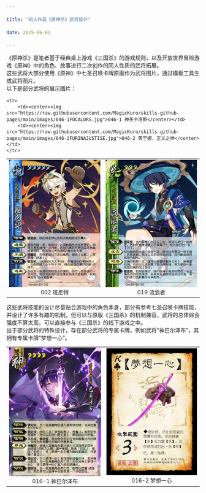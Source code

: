 ```yaml
---

title: "同人作品《原神杀》武将设计"

date: 2025-06-01

---
```


  《原神杀》是笔者基于经典桌上游戏《三国杀》的游戏规则，以及开放世界冒险游戏《原神》中的角色、故事进行二次创作的同人性质的武将拓展。<br>
  这些武将大部分使用《原神》中七圣召唤卡牌原画作为武将图片，通过模板工具生成武将图片。<br>
  以下是部分武将的展示图片：
  <table>
    <tr>
        <td><center><img src="https://raw.githubusercontent.com/MagicKuro/skills-github-pages/main/images/002BENNETT.jpg">002 班尼特</center></td>
        <td><center><img src="https://raw.githubusercontent.com/MagicKuro/skills-github-pages/main/images/019WANDERER.jpg">019 流浪者</center></td>
    </tr>

    <tr>
        <td><center><img src="https://raw.githubusercontent.com/MagicKuro/skills-github-pages/main/images/046-1FOCALORS.jpg">046-1 神芙卡洛斯</center></td>
        <td><center><img src="https://raw.githubusercontent.com/MagicKuro/skills-github-pages/main/images/046-2FURINAJUSTISE.jpg">046-2 芙宁娜，正义之神</center></td>
    </tr>
  </table>
  这些武将技能的设计尽量贴合游戏中的角色本身，部分有参考七圣召唤卡牌技能，并设计了许多有趣的机制，但可以与原版《三国杀》的机制兼容，武将的总体综合强度不算太高，可以直接参与《三国杀》的线下游戏之中。<br>
  出于部分武将的特殊设计，存在部分武将的专属卡牌，例如武将“神巴尔泽布”，其拥有专属卡牌“梦想一心”。
  <table>
    <tr>
      <td><center><img src="https://raw.githubusercontent.com/MagicKuro/skills-github-pages/main/images/巴尔泽布.jpg">016-1 神巴尔泽布</center></td>
      <td><center><img src="https://raw.githubusercontent.com/MagicKuro/skills-github-pages/main/images/016-2梦想一心.png">016-2 梦想一心</center></td>
    </tr>
  </table>
  
  
